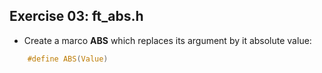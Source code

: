 ## Exercise 03: ft_abs.h
- Create a marco __ABS__ which replaces its argument by it absolute value:
```C
	#define ABS(Value)
```
